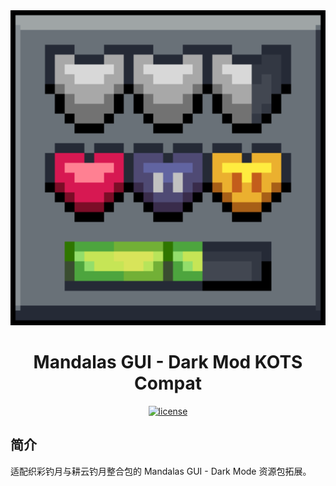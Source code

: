 
<div align="center">
<a href="version">
    <img src="./pack.png" alt="icon" style="zoom:200%;">
</a>

# Mandalas GUI - Dark Mod KOTS Compat

<a href="./LICENSE">
    <img src="https://img.shields.io/badge/license-CC--BY--NC--SA--4.0-8A2BE2" alt="license">
</a>

</div>

## 简介

适配织彩钓月与耕云钓月整合包的 Mandalas GUI - Dark Mode 资源包拓展。
